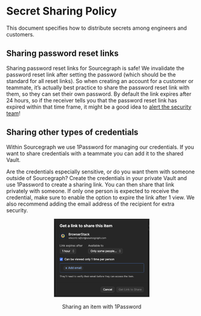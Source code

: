 # Secret Sharing Policy

This document specifies how to distribute secrets among engineers and customers.

## Sharing password reset links
Sharing password reset links for Sourcegraph is safe! We invalidate the password reset link after setting the password (which should be the standard for all reset links). So when creating an account for a customer or teammate, it’s actually best practice to share the password reset link with them, so they can set their own password. By default the link expires after 24 hours, so if the receiver tells you that the password reset link has expired within that time frame, it might be a good idea to [alert the security team](./index.md#contact)!

## Sharing other types of credentials
Within Sourcegraph we use 1Password for managing our credentials. If you want to share credentials with a teammate you can add it to the shared Vault.

Are the credentials especially sensitive, or do you want them with someone outside of Sourcegraph? Create the credentials in your private Vault and use 1Password to create a sharing link. You can then share that link privately with someone. If only one person is expected to receive the credential, make sure to enable the option to expire the link after 1 view. We also recommend adding the email address of the recipient for extra security.

<div style="text-align: center; margin-bottom: 1rem">
  <img src="./img/sharing-with-1password.png" width="50%" alt="Sharing an item with 1Password for 1 hour and only 1 view.">
  <p>Sharing an item with 1Password</p>
</div>
